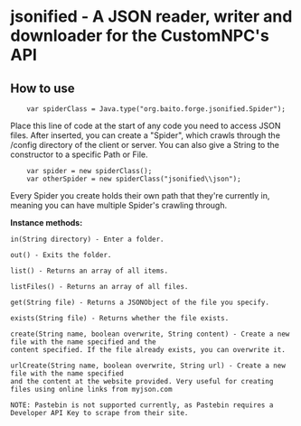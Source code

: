 # jsonified - A JSON reader, writer and downloader for the CustomNPC's API
## How to use
```
    var spiderClass = Java.type("org.baito.forge.jsonified.Spider");
```
Place this line of code at the start of any code you need to access JSON files.
After inserted, you can create a "Spider", which crawls through the /config directory of the client or server.
You can also give a String to the constructor to a specific Path or File.
```
    var spider = new spiderClass();
    var otherSpider = new spiderClass("jsonified\\json");
```
Every Spider you create holds their own path that they're currently in, meaning you can have multiple Spider's crawling through. 

**Instance methods:**

    in(String directory) - Enter a folder.
    
    out() - Exits the folder.
    
    list() - Returns an array of all items.
    
    listFiles() - Returns an array of all files.
    
    get(String file) - Returns a JSONObject of the file you specify.
    
    exists(String file) - Returns whether the file exists.
    
    create(String name, boolean overwrite, String content) - Create a new file with the name specified and the 
    content specified. If the file already exists, you can overwrite it.
    
    urlCreate(String name, boolean overwrite, String url) - Create a new file with the name specified 
    and the content at the website provided. Very useful for creating files using online links from myjson.com
    
    NOTE: Pastebin is not supported currently, as Pastebin requires a Developer API Key to scrape from their site.
    
